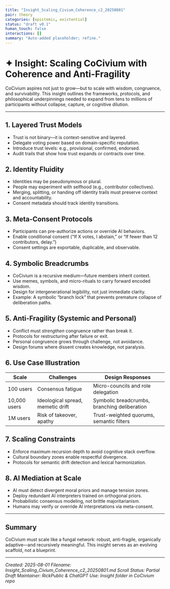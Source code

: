 ```yaml
---
title: "Insight_Scaling_Civium_Coherence_c2_20250801"
pair: theory
categories: [epistemic, existential]
status: "draft v0.1"
human_touch: false
interactions: []
summary: "Auto-added placeholder; refine."
---
```

<!-- Filename: Insight_Scaling_Civium_Coherence_c2_20250801.md -->
<!-- Coherence Estimate: 0.7 (early expansion phase) -->
<!-- Status: Partial draft with explanatory segments and structure -->

# ✦ Insight: Scaling CoCivium with Coherence and Anti-Fragility

CoCivium aspires not just to grow—but to scale with wisdom, congruence, and survivability. This insight outlines the frameworks, protocols, and philosophical underpinnings needed to expand from tens to millions of participants without collapse, capture, or cognitive dilution.

---

## 1. Layered Trust Models

- Trust is not binary—it is context-sensitive and layered.
- Delegate voting power based on domain-specific reputation.
- Introduce trust levels: e.g., provisional, confirmed, endorsed.
- Audit trails that show how trust expands or contracts over time.

## 2. Identity Fluidity

- Identities may be pseudonymous or plural.
- People may experiment with selfhood (e.g., contributor collectives).
- Merging, splitting, or handing off identity trails must preserve context and accountability.
- Consent metadata should track identity transitions.

## 3. Meta-Consent Protocols

- Participants can pre-authorize actions or override AI behaviors.
- Enable conditional consent (“If X votes, I abstain,” or “If fewer than 12 contributors, delay.”)
- Consent settings are exportable, duplicable, and observable.

## 4. Symbolic Breadcrumbs

- CoCivium is a recursive medium—future members inherit context.
- Use memes, symbols, and micro-rituals to carry forward encoded wisdom.
- Design for intergenerational legibility, not just immediate clarity.
- Example: A symbolic “branch lock” that prevents premature collapse of deliberation paths.

## 5. Anti-Fragility (Systemic and Personal)

- Conflict must *strengthen* congruence rather than break it.
- Protocols for restructuring after failure or exit.
- Personal congruence grows through challenge, not avoidance.
- Design forums where dissent creates knowledge, not paralysis.

## 6. Use Case Illustration

| Scale         | Challenges                         | Design Responses                                 |
|---------------|------------------------------------|--------------------------------------------------|
| 100 users     | Consensus fatigue                  | Micro-councils and role delegation               |
| 10,000 users  | Ideological spread, memetic drift  | Symbolic breadcrumbs, branching deliberation     |
| 1M users      | Risk of takeover, apathy           | Trust-weighted quorums, semantic filters         |

## 7. Scaling Constraints

- Enforce maximum recursion depth to avoid cognitive stack overflow.
- Cultural boundary zones enable respectful divergence.
- Protocols for semantic drift detection and lexical harmonization.

## 8. AI Mediation at Scale

- AI must detect divergent moral priors and manage tension zones.
- Deploy redundant AI interpreters trained on orthogonal priors.
- Probabilistic consensus modeling, not brittle majoritarianism.
- Humans may verify or override AI interpretations via meta-consent.

---

## Summary

CoCivium must scale like a fungal network: robust, anti-fragile, organically adaptive—and recursively meaningful. This insight serves as an evolving scaffold, not a blueprint.

---

_Created: 2025-08-01
Filename: Insight_Scaling_Civium_Coherence_c2_20250801.md
Scroll Status: Partial Draft
Maintainer: RickPublic & ChatGPT
Use: Insight folder in CoCivium repo_



